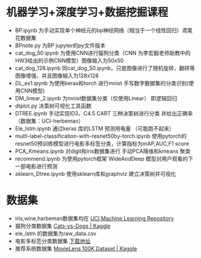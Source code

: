 # 机器学习+深度学习+数据挖掘课程

- BP.ipynb 为手动实现单个神经元的bp神经网络（相当于一个线性回归）鸢尾花数据集
- BPnote.py 为BP jupyter的py文件版本
- cat_dog_50.ipynb 为使用CNN进行猫狗分类（CNN 为李宏毅老师助教中的HW3给出的示例CNN模型）图像输入为50x50
- cat_dog_128.ipynb 同cat_dog_50.ipynb，只是图像进行了随机旋转，翻转等图像增强，并且图像输入为128x128
- DL_ex1.ipynb 为使用keras和torch 进行mnist 手写数字数据集的分类识别(使用CNN模型)
- DM_linear_2.ipynb 为mnist数据集分类（仅使用Linear） 即逻辑回归
- dtplot.py 决策树可视化工具函数
- DTREE.ipynb 手动实现ID3，C4.5 CART 三种决策树进行分类 并给出正确率（数据集：UCI-herbeman）
- Ele_lstm.ipynb 通过keras 库的LSTM 预测用电量 （可能跑不起来）
- multi-label-classification-with-resnet50by-torch.ipynb 使用pytorch的resnet50预训练模型进行电影多标签分类，计算指标为mAP,AUC,F1 score
- PCA_Kmeans.ipynb 对digit和iris数据集进行 手动PCA降维和kmeans 聚类
- recommend.ipynb 为使用pytorch框架 WideAndDeep 模型对用户观看的下一部电影进行预测
- sklearn_Dtree.ipynb 使用sklearn库和graphviz 建立决策树并可视化

# 数据集

- iris,wine,harbeman数据集均在 [UCI Machine Learning Repository](http://archive.ics.uci.edu/ml/index.php)
- 猫狗分类数据集 [Cats-vs-Dogs | Kaggle](https://www.kaggle.com/datasets/shaunthesheep/microsoft-catsvsdogs-dataset)
- ele_lstm 的数据集为raw_data.csv
- 电影多标签分类数据集 [下载地址](https://drive.google.com/file/d/1EILvXrzYJTlk4XMVnaEopqxAVUtLyUEh/view?usp=sharing)
- 推荐系统数据集 [MovieLens 100K Dataset | Kaggle](https://www.kaggle.com/datasets/prajitdatta/movielens-100k-dataset)
